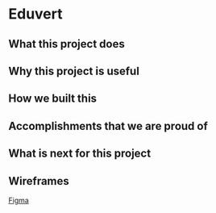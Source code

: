 Eduvert
==================
## What this project does


## Why this project is useful


## How we built this 


## Accomplishments that we are proud of 


## What is next for this project


## Wireframes
<a href = ""> Figma </a>

##